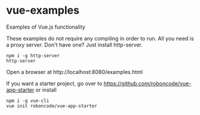 # vue-examples
Examples of Vue.js functionality

These examples do not require any compiling in order to run. All you need is a proxy server. Don't have one? Just install http-server.

    npm i -g http-server
    http-server

Open a browser at http://localhost:8080/examples.html

If you want a starter project, go over to https://github.com/roboncode/vue-app-starter or install

    npm i -g vue-cli
    vue init roboncode/vue-app-starter